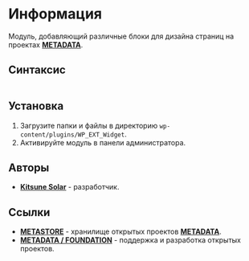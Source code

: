 # Информация

Модуль, добавляющий различные блоки для дизайна страниц на проектах [**METADATA**](https://metadata.foundation/).

## Синтаксис

```

```

## Установка

1. Загрузите папки и файлы в директорию `wp-content/plugins/WP_EXT_Widget`.
2. Активируйте модуль в панели администратора.

## Авторы

- [**Kitsune Solar**](https://kitsune.solar/) - разработчик.

## Ссылки

- [**METASTORE**](https://metastore.pro/) - хранилище открытых проектов [**METADATA**](https://metadata.foundation/).
- [**METADATA / FOUNDATION**](https://metadata.foundation/) - поддержка и разработка открытых проектов.
